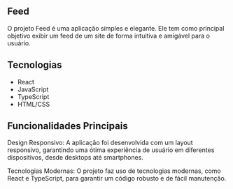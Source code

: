 ## Feed


O projeto Feed é uma aplicação simples e elegante. Ele tem como principal objetivo exibir um feed de um site de forma intuitiva e amigável para o usuário.


## Tecnologias
- React 
- JavaScript 
- TypeScript
- HTML/CSS

## Funcionalidades Principais

Design Responsivo: A aplicação foi desenvolvida com um layout responsivo, garantindo uma ótima experiência de usuário em diferentes dispositivos, desde desktops até smartphones.

Tecnologias Modernas: O projeto faz uso de tecnologias modernas, como React e TypeScript, para garantir um código robusto e de fácil manutenção.